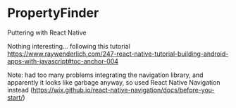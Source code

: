 # PropertyFinder
Puttering with React Native 

Nothing interesting... following this tutorial https://www.raywenderlich.com/247-react-native-tutorial-building-android-apps-with-javascript#toc-anchor-004

Note: had too many problems integrating the navigation library, and apparently it looks like garbage anyway, so used React Native Navigation instead (https://wix.github.io/react-native-navigation/docs/before-you-start/)

